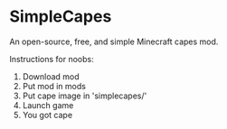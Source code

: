 # SimpleCapes
An open-source, free, and simple Minecraft capes mod.

Instructions for noobs:

1. Download mod
2. Put mod in mods
3. Put cape image in 'simplecapes/'
4. Launch game
5. You got cape
